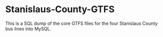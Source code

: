 # Stanislaus-County-GTFS
This is a SQL dump of the core GTFS files for the four Stanislaus County bus lines into MySQL.
